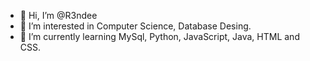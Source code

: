 - 👋 Hi, I’m @R3ndee
- 👀 I’m interested in Computer Science, Database Desing.
- 🌱 I’m currently learning MySql, Python, JavaScript, Java, HTML and CSS.


<!---
R3ndee/R3ndee is a ✨ special ✨ repository because its `README.md` (this file) appears on your GitHub profile.
You can click the Preview link to take a look at your changes.
--->
